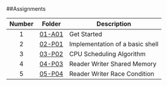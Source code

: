##Assignments

| Number | Folder                    | Description           |
| :----: | --------------------------| --------------------- |
|   1    | [01-A01](https://github.com/mabubakkarh/5443-2D-md/tree/main/Assignments/00-A01)                   | Get Started           |
|   2    |[02-P01](https://github.com/mabubakkarh/5143-OS-Md/tree/main/Assignments/02-P01)                    | Implementation of a basic shell|
|   3    | [03-P02](https://github.com/mabubakkarh/5143-OS-Md/tree/main/Assignments/03-P02)                   | CPU Scheduling Algorithm |
|   4    | [04-P03](https://github.com/mabubakkarh/5143-OS-Md/tree/main/Assignments/04-P03)                   | Reader Writer Shared Memory |
|   5    | [05-P04](https://github.com/mabubakkarh/5143-OS-Md/tree/main/Assignments/05-P04)                   | Reader Writer Race Condition |
